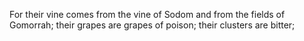 For their vine comes from the vine of Sodom and from the fields of Gomorrah; their grapes are grapes of poison; their clusters are bitter;
